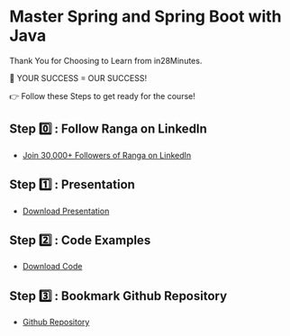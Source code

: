 # Master Spring and Spring Boot with Java

Thank You for Choosing to Learn from in28Minutes.

🎯 YOUR SUCCESS = OUR SUCCESS!

👉 Follow these Steps to get ready for the course!

## Step 0️⃣ : Follow Ranga on LinkedIn

- [Join 30,000+ Followers of Ranga on LinkedIn](https://links.in28minutes.com/lin)

## Step 1️⃣ : Presentation

- [Download Presentation](https://github.com/in28minutes/course-material/raw/main/00-master-spring-and-spring-boot/course-presentation-master-spring-and-spring-boot.pdf)

## Step 2️⃣ : Code Examples

- [Download Code](https://github.com/in28minutes/master-spring-and-spring-boot/archive/main.zip)

## Step 3️⃣ : Bookmark Github Repository

- [Github Repository](https://github.com/in28minutes/master-spring-and-spring-boot)
